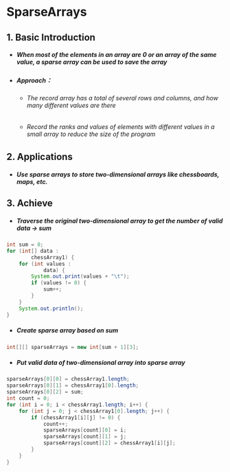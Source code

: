 # SparseArrays

## 1. Basic Introduction

 - ##### When most of the elements in an array are 0 or an array of the same value, a sparse array can be used to save the array

 - ##### Approach：

    - ###### The record array has a total of several rows and columns, and how many different values are there

    - ###### Record the ranks and values of elements with different values in a small array to reduce the size of the program

## 2. Applications

 - ##### Use sparse arrays to store two-dimensional arrays like chessboards, maps, etc.

## 3. Achieve

 - ##### Traverse the original two-dimensional array to get the number of valid data -> sum

```java
int sum = 0;
for (int[] data :
        chessArray1) {
    for (int values :
            data) {
        System.out.print(values + "\t");
        if (values != 0) {
            sum++;
        }
    }
    System.out.println();
}
```



 - ##### Create sparse array based on sum

```java
int[][] sparseArrays = new int[sum + 1][3];
```



 - ##### Put valid data of two-dimensional array into sparse array

```java
sparseArrays[0][0] = chessArray1.length;
sparseArrays[0][1] = chessArray1[0].length;
sparseArrays[0][2] = sum;
int count = 0;
for (int i = 0; i < chessArray1.length; i++) {
    for (int j = 0; j < chessArray1[0].length; j++) {
        if (chessArray1[i][j] != 0) {
            count++;
            sparseArrays[count][0] = i;
            sparseArrays[count][1] = j;
            sparseArrays[count][2] = chessArray1[i][j];
        }
    }
}
```



